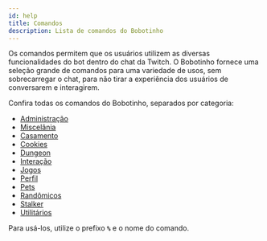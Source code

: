 ```yaml
---
id: help
title: Comandos
description: Lista de comandos do Bobotinho
---
```


Os comandos permitem que os usuários utilizem as diversas funcionalidades do bot dentro do chat da Twitch. O Bobotinho fornece uma seleção grande de comandos para uma variedade de usos, sem sobrecarregar o chat, para não tirar a experiência dos usuários de conversarem e interagirem.

Confira todas os comandos do Bobotinho, separados por categoria:
- [Administração](/docs/settings)
- [Miscelânia](/docs/misc)
- [Casamento](/docs/marry)
- [Cookies](/docs/cookie)
- [Dungeon](/docs/dungeon)
- [Interação](/docs/interact)
- [Jogos](/docs/game)
- [Perfil](/docs/profile)
- [Pets](/docs/pet)
- [Randômicos](/docs/rand)
- [Stalker](/docs/stalker)
- [Utilitários](/docs/tools)

Para usá-los, utilize o prefixo **`%`** e o nome do comando.
